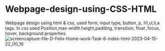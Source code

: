 # Webpage-design-using-CSS-HTML
Webpage design using html &amp; css, used form, input type, button, p, h1,ul,li,a tags. In css used Position,max-width.height,padding, transition, float ,focus, hover, background properties. 
![screencapture-file-D-Felix-Home-work-Task-6-index-html-2023-04-15-22_00_16](https://user-images.githubusercontent.com/128115106/232239794-6d237868-8f8b-41ea-a9c4-cf6e05046a6c.png)
